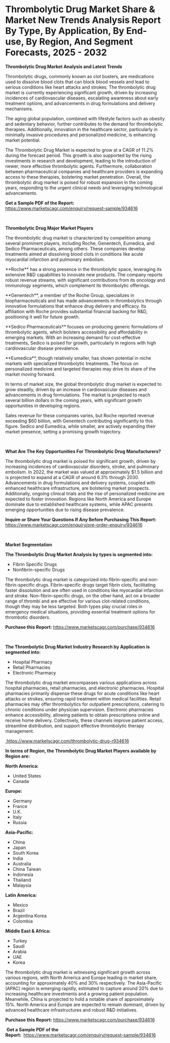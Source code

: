 <p><h1>Thrombolytic Drug Market Share & Market New Trends Analysis Report By Type, By Application, By End-use, By Region, And Segment Forecasts, 2025 - 2032</h1></p><p><strong>Thrombolytic Drug Market Analysis and Latest Trends</strong></p>
<p><p>Thrombolytic drugs, commonly known as clot busters, are medications used to dissolve blood clots that can block blood vessels and lead to serious conditions like heart attacks and strokes. The thrombolytic drug market is currently experiencing significant growth, driven by increasing incidences of cardiovascular diseases, escalating awareness about early treatment options, and advancements in drug formulations and delivery mechanisms.</p><p>The aging global population, combined with lifestyle factors such as obesity and sedentary behavior, further contributes to the demand for thrombolytic therapies. Additionally, innovation in the healthcare sector, particularly in minimally invasive procedures and personalized medicine, is enhancing market potential.</p><p>The Thrombolytic Drug Market is expected to grow at a CAGR of 11.2% during the forecast period. This growth is also supported by the rising investments in research and development, leading to the introduction of newer, more effective thrombolytic agents. Furthermore, collaboration between pharmaceutical companies and healthcare providers is expanding access to these therapies, bolstering market penetration. Overall, the thrombolytic drug market is poised for robust expansion in the coming years, responding to the urgent clinical needs and leveraging technological advancements.</p></p>
<p><strong>Get a Sample PDF of the Report:&nbsp;</strong> <a href="https://www.marketscagr.com/enquiry/request-sample/934616?utm_campaign=3700&utm_medium=2&utm_source=Github&utm_content=ia&utm_term=18042025&utm_id=thrombolytic-drug">https://www.marketscagr.com/enquiry/request-sample/934616</a></p>
<p>&nbsp;</p>
<p><strong>Thrombolytic Drug Major Market Players</strong></p>
<p><p>The thrombolytic drug market is characterized by competition among several prominent players, including Roche, Genentech, Eumedica, and Sedico Pharmaceuticals, among others. These companies develop treatments aimed at dissolving blood clots in conditions like acute myocardial infarction and pulmonary embolism.</p><p>**Roche** has a strong presence in the thrombolytic space, leveraging its extensive R&D capabilities to innovate new products. The company reports robust revenue streams, with significant contributions from its oncology and immunology segments, which complement its thrombolytic offerings.</p><p>**Genentech**, a member of the Roche Group, specializes in biopharmaceuticals and has made advancements in thrombolytics through innovative formulations that enhance drug delivery and efficacy. Its affiliation with Roche provides substantial financial backing for R&D, positioning it well for future growth.</p><p>**Sedico Pharmaceuticals** focuses on producing generic formulations of thrombolytic agents, which bolsters accessibility and affordability in emerging markets. With an increasing demand for cost-effective treatments, Sedico is poised for growth, particularly in regions with high cardiovascular disease prevalence.</p><p>**Eumedica**, though relatively smaller, has shown potential in niche markets with specialized thrombolytic treatments. The focus on personalized medicine and targeted therapies may drive its share of the market moving forward.</p><p>In terms of market size, the global thrombolytic drug market is expected to grow steadily, driven by an increase in cardiovascular diseases and advancements in drug formulations. The market is projected to reach several billion dollars in the coming years, with significant growth opportunities in developing regions.</p><p>Sales revenue for these companies varies, but Roche reported revenue exceeding $60 billion, with Genentech contributing significantly to this figure. Sedico and Eumedica, while smaller, are actively expanding their market presence, setting a promising growth trajectory.</p></p>
<p>&nbsp;</p>
<p><strong>What Are The Key Opportunities For Thrombolytic Drug Manufacturers?</strong></p>
<p><p>The thrombolytic drug market is poised for significant growth, driven by increasing incidences of cardiovascular disorders, stroke, and pulmonary embolism. In 2022, the market was valued at approximately $1.5 billion and is projected to expand at a CAGR of around 6.3% through 2030. Advancements in drug formulations and delivery systems, coupled with enhanced healthcare infrastructure, are bolstering market prospects. Additionally, ongoing clinical trials and the rise of personalized medicine are expected to foster innovation. Regions like North America and Europe dominate due to established healthcare systems, while APAC presents emerging opportunities due to rising disease prevalence.</p></p>
<p><strong>Inquire or Share Your Questions If Any Before Purchasing This Report:</strong> <a href="https://www.marketscagr.com/enquiry/pre-order-enquiry/934616?utm_campaign=3700&utm_medium=2&utm_source=Github&utm_content=ia&utm_term=18042025&utm_id=thrombolytic-drug">https://www.marketscagr.com/enquiry/pre-order-enquiry/934616</a></p>
<p>&nbsp;</p>
<p><strong>Market Segmentation</strong></p>
<p><strong>The Thrombolytic Drug Market Analysis by types is segmented into:</strong></p>
<p><ul><li>Fibrin Specific Drugs</li><li>Nonfibrin-specific Drugs</li></ul></p>
<p><p>The thrombolytic drug market is categorized into fibrin-specific and non-fibrin-specific drugs. Fibrin-specific drugs target fibrin clots, facilitating faster dissolution and are often used in conditions like myocardial infarction and stroke. Non-fibrin-specific drugs, on the other hand, act on a broader range of thrombi and are effective for various clot-related conditions, though they may be less targeted. Both types play crucial roles in emergency medical situations, providing essential treatment options for thrombotic disorders.</p></p>
<p><strong>Purchase this Report:&nbsp;</strong><a href="https://www.marketscagr.com/purchase/934616?utm_campaign=3700&utm_medium=2&utm_source=Github&utm_content=ia&utm_term=18042025&utm_id=thrombolytic-drug">https://www.marketscagr.com/purchase/934616</a></p>
<p>&nbsp;</p>
<p><strong>The Thrombolytic Drug Market Industry Research by Application is segmented into:</strong></p>
<p><ul><li>Hospital Pharmacy</li><li>Retail Pharmacies</li><li>Electronic Pharmacy</li></ul></p>
<p><p>The thrombolytic drug market encompasses various applications across hospital pharmacies, retail pharmacies, and electronic pharmacies. Hospital pharmacies primarily dispense these drugs for acute conditions like heart attacks or strokes, ensuring rapid treatment within medical facilities. Retail pharmacies may offer thrombolytics for outpatient prescriptions, catering to chronic conditions under physician supervision. Electronic pharmacies enhance accessibility, allowing patients to obtain prescriptions online and receive home delivery. Collectively, these channels improve patient access, streamline distribution, and support effective thrombolytic therapy management.</p></p>
<p><a href="https://www.marketscagr.com/thrombolytic-drug-r934616?utm_campaign=3700&utm_medium=2&utm_source=Github&utm_content=ia&utm_term=18042025&utm_id=thrombolytic-drug">&nbsp;https://www.marketscagr.com/thrombolytic-drug-r934616</a></p>
<p><strong>In terms of Region, the Thrombolytic Drug Market Players available by Region are:</strong></p>
<p>
    <p> <strong> North America: </strong>
        <ul>
            <li>United States</li>
            <li>Canada</li>
        </ul>
        </p> 
    <p> <strong> Europe: </strong>
        <ul>
            <li>Germany</li>
            <li>France</li>
            <li>U.K.</li>
            <li>Italy</li>
            <li>Russia</li>
        </ul>
        </p> 
    <p> <strong> Asia-Pacific: </strong>
        <ul>
            <li>China</li>
            <li>Japan</li>
            <li>South Korea</li>
            <li>India</li>
            <li>Australia</li>
            <li>China Taiwan</li>
            <li>Indonesia</li>
            <li>Thailand</li>
            <li>Malaysia</li>
        </ul>
        </p> 
    <p> <strong> Latin America: </strong>
        <ul>
            <li>Mexico</li>
            <li>Brazil</li>
            <li>Argentina Korea</li>
            <li>Colombia</li>
        </ul>
        </p> 
    <p> <strong> Middle East & Africa: </strong>
        <ul>
            <li>Turkey</li>
            <li>Saudi</li>
            <li>Arabia</li>
            <li>UAE</li>
            <li>Korea</li>
        </ul>
    </p>
    </p>
<p><p>The thrombolytic drug market is witnessing significant growth across various regions, with North America and Europe leading in market share, accounting for approximately 40% and 30% respectively. The Asia-Pacific (APAC) region is emerging rapidly, estimated to capture around 20% due to increasing healthcare investments and a growing patient population. Meanwhile, China is projected to hold a notable share of approximately 15%. North America and Europe are expected to remain dominant, driven by advanced healthcare infrastructures and robust R&D initiatives.</p></p>
<p><strong>Purchase this Report: </strong><a href="https://www.marketscagr.com/purchase/934616?utm_campaign=3700&utm_medium=2&utm_source=Github&utm_content=ia&utm_term=18042025&utm_id=thrombolytic-drug">https://www.marketscagr.com/purchase/934616</a></p>
<p>&nbsp;<strong>Get a Sample PDF of the Report:&nbsp;&nbsp;</strong><a href="https://www.marketscagr.com/enquiry/request-sample/934616?utm_campaign=3700&utm_medium=2&utm_source=Github&utm_content=ia&utm_term=18042025&utm_id=thrombolytic-drug">https://www.marketscagr.com/enquiry/request-sample/934616</a></p>
<p><strong></strong></p>
<p><p></p><p></p><p></p></p>